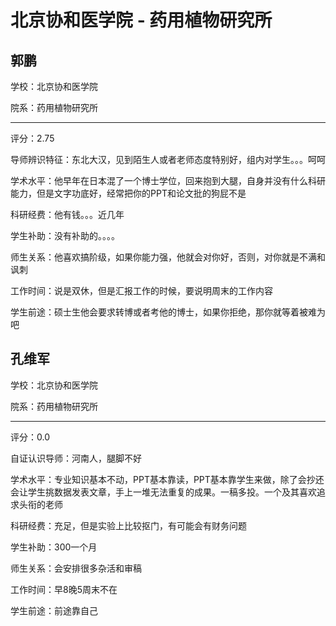 # 北京协和医学院 - 药用植物研究所

## 郭鹏

学校：北京协和医学院

院系：药用植物研究所

* * *

评分：2.75

导师辨识特征：东北大汉，见到陌生人或者老师态度特别好，组内对学生。。。呵呵

学术水平：他早年在日本混了一个博士学位，回来抱到大腿，自身并没有什么科研能力，但是文字功底好，经常把你的PPT和论文批的狗屁不是

科研经费：他有钱。。。近几年

学生补助：没有补助的。。。。

师生关系：他喜欢搞阶级，如果你能力强，他就会对你好，否则，对你就是不满和讽刺

工作时间：说是双休，但是汇报工作的时候，要说明周末的工作内容

学生前途：硕士生他会要求转博或者考他的博士，如果你拒绝，那你就等着被难为吧

## 孔维军

学校：北京协和医学院

院系：药用植物研究所

* * *

评分：0.0

自证认识导师：河南人，腿脚不好

学术水平：专业知识基本不动，PPT基本靠读，PPT基本靠学生来做，除了会抄还会让学生挑数据发表文章，手上一堆无法重复的成果。一稿多投。一个及其喜欢追求头衔的老师

科研经费：充足，但是实验上比较抠门，有可能会有财务问题

学生补助：300一个月

师生关系：会安排很多杂活和审稿

工作时间：早8晚5周末不在

学生前途：前途靠自己